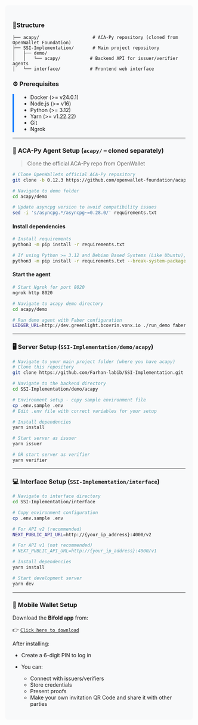 
<div style="background-color: #f8f9fa; padding: 20px; border-radius: 8px; margin: 20px 0;">

### 📁Structure

```
├── acapy/                    # ACA-Py repository (cloned from OpenWallet Foundation)
├── SSI-Implementation/       # Main project repository
│   ├── demo/
│   │   └── acapy/           # Backend API for issuer/verifier agents
│   └── interface/           # Frontend web interface
```

### ⚙️ Prerequisites

<div style="border-left: 4px solid #007bff; padding-left: 20px; margin: 15px 0;">

* Docker (>= v24.0.1)
* Node.js (>= v16)
* Python (>= 3.12)
* Yarn (>= v1.22.22)
* Git
* Ngrok

</div>

---

### 🧪 ACA-Py Agent Setup (`acapy/` – cloned separately)

> Clone the official ACA-Py repo from OpenWallet
```bash
# Clone OpenWallets official ACA-Py repository
git clone -b 0.12.3 https://github.com/openwallet-foundation/acapy.git

# Navigate to demo folder
cd acapy/demo

# Update asyncpg version to avoid compatibility issues
sed -i 's/asyncpg.*/asyncpg~=0.28.0/' requirements.txt
```

#### Install dependencies

```bash
# Install requirements
python3 -m pip install -r requirements.txt

# If using Python >= 3.12 and Debian Based Systems (Like Ubuntu), avoid environment errors:
python3 -m pip install -r requirements.txt --break-system-packages
```

#### Start the agent

```bash
# Start Ngrok for port 8020
ngrok http 8020

# Navigate to acapy demo directory
cd acapy/demo

# Run demo agent with Faber configuration
LEDGER_URL=http://dev.greenlight.bcovrin.vonx.io ./run_demo faber
```


---

### 🖥️ Server Setup (`SSI-Implementation/demo/acapy`)

```bash
# Navigate to your main project folder (where you have acapy)
# Clone this repository
git clone https://github.com/Farhan-labib/SSI-Implementation.git

# Navigate to the backend directory
cd SSI-Implementation/demo/acapy

# Environment setup - copy sample environment file
cp .env.sample .env
# Edit .env file with correct variables for your setup

# Install dependencies
yarn install

# Start server as issuer
yarn issuer

# OR start server as verifier
yarn verifier
```

---

### 💻 Interface Setup (`SSI-Implementation/interface`)

```bash
# Navigate to interface directory
cd SSI-Implementation/interface

# Copy environment configuration
cp .env.sample .env

# For API v2 (recommended)
NEXT_PUBLIC_API_URL=http://{your_ip_address}:4000/v2

# For API v1 (not recommended)
# NEXT_PUBLIC_API_URL=http://{your_ip_address}:4000/v1

# Install dependencies
yarn install

# Start development server
yarn dev
```

---

### 📱 Mobile Wallet Setup

Download the **Bifold app** from:

👉 [`Click here to download`](https://drive.google.com/uc?export=download&id=10Qv5FNXOsp6-kyafJefXYYSe_v5bpfuq)

After installing:

* Create a 6-digit PIN to log in
* You can:

  * Connect with issuers/verifiers
  * Store credentials
  * Present proofs
  * Make your own invitation QR Code and share it with other parties
